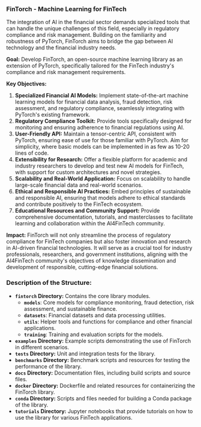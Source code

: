 ### **FinTorch - Machine Learning for FinTech**

The integration of AI in the financial sector demands specialized tools that can handle the unique challenges of this field, especially in regulatory compliance and risk management. Building on the familiarity and robustness of PyTorch, FinTorch aims to bridge the gap between AI technology and the financial industry needs.

**Goal:**
Develop FinTorch, an open-source machine learning library as an extension of PyTorch, specifically tailored for the FinTech industry's compliance and risk management requirements.

**Key Objectives:**

1. **Specialized Financial AI Models:** Implement state-of-the-art machine learning models for financial data analysis, fraud detection, risk assessment, and regulatory compliance, seamlessly integrating with PyTorch's existing framework.
2. **Regulatory Compliance Toolkit:** Provide tools specifically designed for monitoring and ensuring adherence to financial regulations using AI. 
3. **User-Friendly API:** Maintain a tensor-centric API, consistent with PyTorch, ensuring ease of use for those familiar with PyTorch. Aim for simplicity, where basic models can be implemented in as few as 10-20 lines of code.
4. **Extensibility for Research:** Offer a flexible platform for academic and industry researchers to develop and test new AI models for FinTech, with support for custom architectures and novel strategies.
5. **Scalability and Real-World Application:** Focus on scalability to handle large-scale financial data and real-world scenarios.
6. **Ethical and Responsible AI Practices:** Embed principles of sustainable and responsible AI, ensuring that models adhere to ethical standards and contribute positively to the FinTech ecosystem.
7. **Educational Resources and Community Support:** Provide comprehensive documentation, tutorials, and masterclasses to facilitate learning and collaboration within the AI4FinTech community.

**Impact:**
FinTorch will not only streamline the process of regulatory compliance for FinTech companies but also foster innovation and research in AI-driven financial technologies. It will serve as a crucial tool for industry professionals, researchers, and government institutions, aligning with the AI4FinTech community's objectives of knowledge dissemination and development of responsible, cutting-edge financial solutions.

### **Description of the Structure:**

- **`fintorch` Directory:** Contains the core library modules.
    - **`models`**: Core models for compliance monitoring, fraud detection, risk assessment, and sustainable finance.
    - **`datasets`**: Financial datasets and data processing utilities.
    - **`utils`**: Helper tools and functions for compliance and other financial applications.
    - **`training`**: Training and evaluation scripts for the models.
- **`examples` Directory:** Example scripts demonstrating the use of FinTorch in different scenarios.
- **`tests` Directory:** Unit and integration tests for the library.
- **`benchmarks` Directory:** Benchmark scripts and resources for testing the performance of the library.
- **`docs` Directory:** Documentation files, including build scripts and source files.
- **`docker` Directory:** Dockerfile and related resources for containerizing the FinTorch library.
- **`conda` Directory:** Scripts and files needed for building a Conda package of the library.
- **`tutorials` Directory:** Jupyter notebooks that provide tutorials on how to use the library for various FinTech applications.